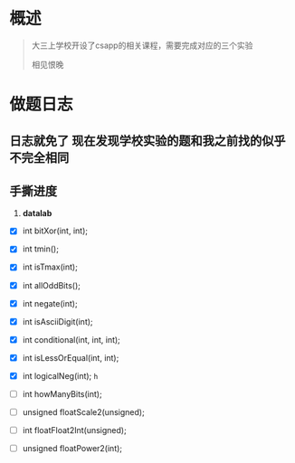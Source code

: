 # 概述

> 大三上学校开设了csapp的相关课程，需要完成对应的三个实验
>
> 相见恨晚

# 做题日志

## 日志就免了 现在发现学校实验的题和我之前找的似乎不完全相同

## 手撕进度

1. **datalab**

- [x] int bitXor(int, int);

- [x] int tmin();

- [x] int isTmax(int);

- [x] int allOddBits();

- [x] int negate(int);

- [x] int isAsciiDigit(int);

- [x] int conditional(int, int, int);

- [x] int isLessOrEqual(int, int);

- [x] int logicalNeg(int); `h`

- [ ] int howManyBits(int);

- [ ] unsigned floatScale2(unsigned);

- [ ] int floatFloat2Int(unsigned);

- [ ] unsigned floatPower2(int);
